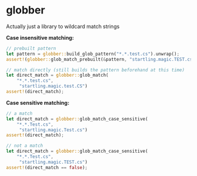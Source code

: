 # globber
Actually just a library to wildcard match strings

**Case insensitive matching:**
```rust
// prebuilt pattern
let pattern = globber::build_glob_pattern("*.*.test.cs").unwrap();
assert!(globber::glob_match_prebuilt(&pattern, "startling.magic.TEST.cs"));

// match directly (still builds the pattern beforehand at this time)
let direct_match = globber::glob_match(
    "*.*.test.cs",
     "startling.magic.test.CS")
assert!(direct_match);
```

**Case sensitive matching:**
```rust
// a match
let direct_match = globber::glob_match_case_sensitive(
    "*.*.Test.cs",
     "startling.magic.Test.cs")
assert!(direct_match);

// not a match
let direct_match = globber::glob_match_case_sensitive(
    "*.*.Test.cs",
     "startling.magic.TEST.cs")
assert!(direct_match == false);
```